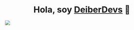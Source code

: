 <div align="center">
<h1 align="center">Hola, soy <a href="">DeiberDevs</a> 👋</h1>
</div>
<img src="https://i.imgur.com/kB8JNkG.png">
